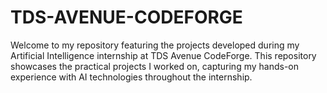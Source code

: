 # TDS-AVENUE-CODEFORGE
Welcome to my repository featuring the projects developed during my Artificial Intelligence internship at TDS Avenue CodeForge. This repository showcases the practical projects I worked on, capturing my hands-on experience with AI technologies throughout the internship.
